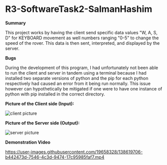 # R3-SoftwareTask2-SalmanHashim
**Summary**

This project works by having the client send specific data values "W, A, S, D" for KEYBOARD movement as well numbers ranging "0-5" to change the speed of the rover. This data is then sent, interpreted, and displayed by the server.

**Bugs**

During the development of this program, I had unfortunately not been able to run the client and server in tandem using a terminal because I had installed two separate versions of python and the pip for each python respectively had caused an error from it being run normally. This issue however can hypothetically be mitigated if one were to have one instance of python with pip installed in the correct directory.


**Picture of the Client side (Input):**

![client picture](https://user-images.githubusercontent.com/19658328/138537495-9d6887f4-863d-41a8-9f26-1cb48f74e155.png)

**Picture of the Server side (Output):**

![server picture](https://user-images.githubusercontent.com/19658328/138537497-bad5228d-1a30-49ec-99b9-b21bd410b7f3.png)




**Demonstration Video**

https://user-images.githubusercontent.com/19658328/138619706-b442473d-7546-4c3d-9474-17c95985faf7.mp4

